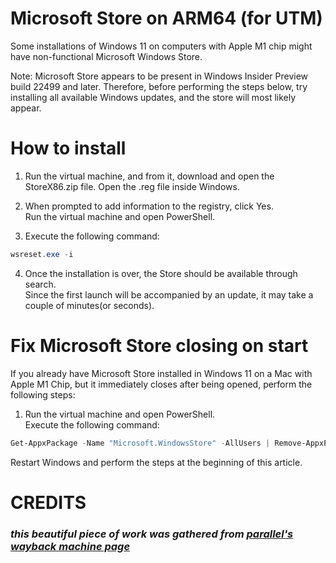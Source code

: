 # Microsoft Store on ARM64 (for UTM)
Some installations of Windows 11 on computers with Apple M1 chip might have non-functional Microsoft Windows Store.

Note: Microsoft Store appears to be present in Windows Insider Preview build 22499 and later. Therefore, before performing the steps below, try installing all available Windows updates, and the store will most likely appear.

# How to install
1. Run the virtual machine, and from it, download and open the StoreX86.zip file. Open the .reg file inside Windows.
2. When prompted to add information to the registry, click Yes.<br>
Run the virtual machine and open PowerShell.

3. Execute the following command:
```powershell
wsreset.exe -i
```
4. Once the installation is over, the Store should be available through search.<br>
Since the first launch will be accompanied by an update, it may take a couple of minutes(or seconds).


# Fix Microsoft Store closing on start
If you already have Microsoft Store installed in Windows 11 on a Mac with Apple M1 Chip, but it immediately closes after being opened, perform the following steps:

1. Run the virtual machine and open PowerShell.<br>
Execute the following command:
```powershell
Get-AppxPackage -Name "Microsoft.WindowsStore" -AllUsers | Remove-AppxPackage
```
Restart Windows and perform the steps at the beginning of this article.
# CREDITS

### *this beautiful piece of work was gathered from [parallel's wayback machine page](https://web.archive.org/web/20211128085342/https://kb.parallels.com/en/128520)*
